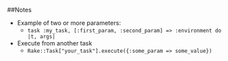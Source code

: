 ##Notes

* Example of two or more parameters:
  * `task :my_task, [:first_param, :second_param] => :environment do |t, args|`
* Execute from another task
  * `Rake::Task["your_task"].execute({:some_param => some_value})`
